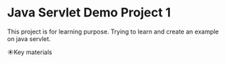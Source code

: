 # Java Servlet Demo Project 1
This project is for learning purpose.
Trying to learn and  create an example on java servlet.

&#x2600;Key materials


